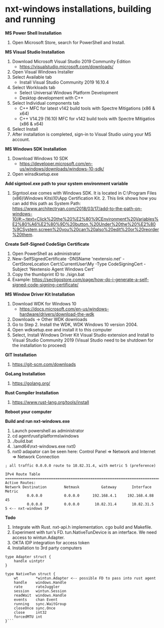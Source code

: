# nxt-windows installations, building and running

<b>MS Power Shell Installation</b>
1. Open Microsoft Store, search for PowerShell and Install.

<b>MS Visual Studio Installation</b>
1. Download Microsoft Visual Studio 2019 Community Edition
   * https://visualstudio.microsoft.com/downloads/
2. Open Visual Windows Installer
3. Select Available tab
   * Install Visual Studio Community 2019 16.10.4
5. Select Workloads tab
   * Select Universal Windows Platform Development
   * Desktop development with C++
7. Select Individual components tab
   * C++ MFC for latest v142 build tools with Spectre Mitigations (x86 & x64)
   * C++ V14.29 (16.10) MFC for v142 build tools with Spectre Mitigatios (x86 & x64)
9. Select Install
10. After installation is completed, sign-in to Visual Studio using your MS account.

<b>MS Windows SDK Installation</b>
1. Download Windows 10 SDK
   * https://developer.microsoft.com/en-us/windows/downloads/windows-10-sdk/
2. Open winsdksetup.exe

<b>Add signtool.exe path to your system environment variable</b> 
1. Signtool.exe comes with Windows SDK. It is located in C:\Program Files (x86)\Windows Kits\10\App Certification Kit. 2. This link shows how you can add this path as System Path: https://www.architectryan.com/2018/03/17/add-to-the-path-on-windows-10/#:~:text=Click%20the%20%E2%80%9CEnvironment%20Variables%E2%80%A6%E2%80%9D%20button.%20Under%20the%20%E2%80%9CSystem,screen%20you%20can%20also%20edit%20or%20reorder%20them.

<b>Create Self-Signed CodeSign Certificate</b>
1. Open PowerShell as administrator
2. New-SelfSignedCertificate -DNSName 'nextensio.net' -CertStoreLocation Cert:\CurrentUser\My -Type CodeSigningCert -Subject 'Nextensio Agent Windows Cert'
3. Copy the thumbprint ID to ./sign.bat
4. Example: https://sectigostore.com/page/how-do-i-generate-a-self-signed-code-signing-certificate/

<b>MS Window Driver Kit Installation</b>
1. Download WDK for Windows 10
   * https://docs.microsoft.com/en-us/windows-hardware/drivers/download-the-wdk
2. Downloads -> Other WDK downloads
3. Go to Step 2. Install the WDK, WDK Windows 10 version 2004.
4. Open wdksetup.exe and install it to this computer
5. Select, Install Windows Driver Kit Visual Studio extension and Install to Visual Studio Community 2019 (Visual Studio need to be shutdown for the installation to proceed)

<b>GIT Installation</b>
1. https://git-scm.com/downloads

<b>GoLang Installation</b>
1. https://golang.org/

<b>Rust Compiler Installation</b>
1. https://www.rust-lang.org/tools/install

<b>Reboot your computer</b>

<b>Build and run nxt-windows.exe</b>
1. Launch powershell as administrator
2. cd agent\rust\platforms\windows
3. ./build.bat
4. .\amd64\nxt-windows.exe nxt0
5. nxt0 adapator can be seen here: Control Panel => Network and Internet => Network Connection

```$ route print
; all traffic 0.0.0.0 route to 10.82.31.4, with metric 5 (preference)

IPv4 Route Table
===========================================================================
Active Routes:
Network Destination        Netmask          Gateway       Interface  Metric
          0.0.0.0          0.0.0.0      192.168.4.1     192.168.4.88     45
          0.0.0.0          0.0.0.0       10.82.31.4       10.82.31.5      5 <-- nxt-windows IP
```

<b> Todo </b>
1. Integrate with Rust. nxt-api.h implementation. cgo build and Makefile.
2. Experiment with tun's FD. tun.NativeTunDevice is an interface. We need access to wintun.Adapter.
3. OKTA IDP integration for access token
4. Installation to 3rd party computers

```
type Adapter struct {
	handle uintptr
}

type NativeTun struct {
	wt        *wintun.Adapter <-- possible FD to pass into rust agent
	handle    windows.Handle
	rate      rateJuggler
	session   wintun.Session
	readWait  windows.Handle
	events    chan Event
	running   sync.WaitGroup
	closeOnce sync.Once
	close     int32
	forcedMTU int
}```